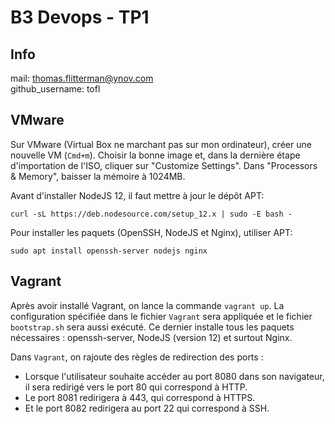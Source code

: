 # B3 Devops - TP1

## Info
mail: thomas.flitterman@ynov.com  
github_username: tofl

## VMware
Sur VMware (Virtual Box ne marchant pas sur mon ordinateur), créer une nouvelle VM (`Cmd+m`). Choisir la bonne image et, dans la dernière étape d'importation de l'ISO, cliquer sur "Customize Settings". Dans "Processors & Memory", baisser la mémoire à 1024MB.

Avant d'installer NodeJS 12, il faut mettre à jour le dépôt APT:

```
curl -sL https://deb.nodesource.com/setup_12.x | sudo -E bash -
```


Pour installer les paquets (OpenSSH, NodeJS et Nginx), utiliser APT:

```
sudo apt install openssh-server nodejs nginx
```

## Vagrant

Après avoir installé Vagrant, on lance la commande `vagrant up`. La configuration spécifiée dans le fichier `Vagrant` sera appliquée et le fichier `bootstrap.sh` sera aussi exécuté. Ce dernier installe tous les paquets nécessaires : openssh-server, NodeJS (version 12) et surtout Nginx.

Dans `Vagrant`, on rajoute des règles de redirection des ports :

- Lorsque l'utilisateur souhaite accéder au port 8080 dans son navigateur, il sera redirigé vers le port 80 qui correspond à HTTP.
- Le port 8081 redirigera à 443, qui correspond à HTTPS.
- Et le port 8082 redirigera au port 22 qui correspond à SSH.